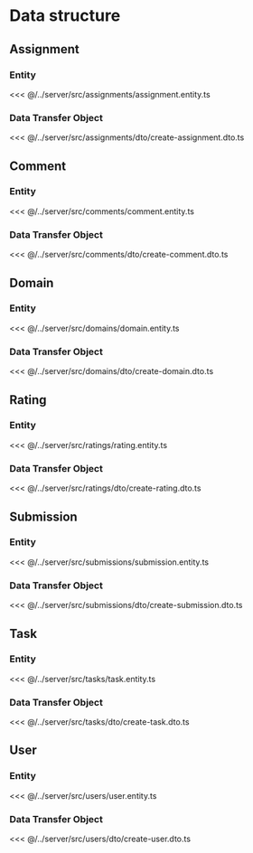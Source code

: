 # Data structure

## Assignment
### Entity
<<< @/../server/src/assignments/assignment.entity.ts

### Data Transfer Object
<<< @/../server/src/assignments/dto/create-assignment.dto.ts

## Comment
### Entity
<<< @/../server/src/comments/comment.entity.ts

### Data Transfer Object
<<< @/../server/src/comments/dto/create-comment.dto.ts

## Domain
### Entity
<<< @/../server/src/domains/domain.entity.ts

### Data Transfer Object
<<< @/../server/src/domains/dto/create-domain.dto.ts

## Rating
### Entity
<<< @/../server/src/ratings/rating.entity.ts

### Data Transfer Object
<<< @/../server/src/ratings/dto/create-rating.dto.ts

## Submission
### Entity
<<< @/../server/src/submissions/submission.entity.ts

### Data Transfer Object
<<< @/../server/src/submissions/dto/create-submission.dto.ts

## Task
### Entity
<<< @/../server/src/tasks/task.entity.ts

### Data Transfer Object
<<< @/../server/src/tasks/dto/create-task.dto.ts

## User
### Entity
<<< @/../server/src/users/user.entity.ts

### Data Transfer Object
<<< @/../server/src/users/dto/create-user.dto.ts